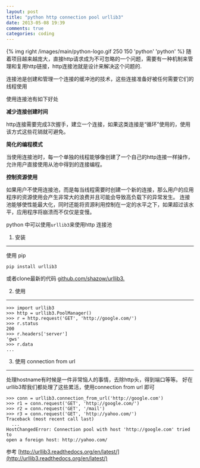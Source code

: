```yaml
---
layout: post
title: "python http connection pool urllib3"
date: 2013-05-08 19:39
comments: true
categories: coding
---
```


{% img right /images/main/python-logo.gif 250 150 'python' 'python' %}
随着项目越来越庞大，直接http请求成为不可忽略的一个问题，需要有一种机制来管理和复用http链接，http连接池就是设计来解决这个问题的.

连接池是创建和管理一个连接的缓冲池的技术，这些连接准备好被任何需要它们的线程使用

使用连接池有如下好处

<!--more-->

**减少连接创建时间**  

http连接需要完成3次握手，建立一个连接，如果这类连接是“循环”使用的，使用该方式这些花销就可避免。


**简化的编程模式**  

当使用连接池时，每一个单独的线程能够像创建了一个自己的http连接一样操作，允许用户直接使用从池中得到的连接编程。


**控制资源使用**  

如果用户不使用连接池，而是每当线程需要时创建一个新的连接，那么用户的应用程序的资源使用会产生非常大的浪费并且可能会导致高负载下的异常发生。
连接池能够使性能最大化，同时还能将资源利用控制在一定的水平之下，如果超过该水平，应用程序将崩溃而不仅仅是变慢。

python 中可以使用`urllib3`来使用http 连接池

1. 安装
---

使用 pip

    pip install urllib3

或者clone最新的代码 [github.com/shazow/urllib3.](github.com/shazow/urllib3.)

2. 使用
---

```
>>> import urllib3
>>> http = urllib3.PoolManager()
>>> r = http.request('GET', 'http://google.com/')
>>> r.status
200
>>> r.headers['server']
'gws'
>>> r.data
...
```

3. 使用 connection from url
---

处理hostname有时候是一件非常恼人的事情，去除http头，得到端口等等。
好在urllib3帮我们都处理了这些累活，使用connection from url 即可

```
>>> conn = urllib3.connection_from_url('http://google.com')
>>> r1 = conn.request('GET', 'http://google.com/')
>>> r2 = conn.request('GET', '/mail')
>>> r3 = conn.request('GET', 'http://yahoo.com/')
Traceback (most recent call last)
  ...
HostChangedError: Connection pool with host 'http://google.com' tried to
open a foreign host: http://yahoo.com/
```

参考 [http://urllib3.readthedocs.org/en/latest/](http://urllib3.readthedocs.org/en/latest/)
